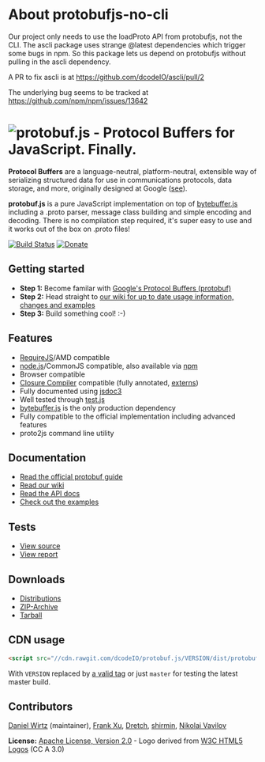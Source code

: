 About protobufjs-no-cli
=======================

Our project only needs to use the loadProto API from protobufjs, not the
CLI. The ascli package uses strange @latest dependencies which trigger
some bugs in npm.  So this package lets us depend on protobufjs without
pulling in the ascli dependency.

A PR to fix ascli is at https://github.com/dcodeIO/ascli/pull/2

The underlying bug seems to be tracked at
https://github.com/npm/npm/issues/13642


![protobuf.js - Protocol Buffers for JavaScript. Finally.](https://raw.github.com/dcodeIO/protobuf.js/master/protobuf.png)
=====================================
**Protocol Buffers** are a language-neutral, platform-neutral, extensible way of serializing structured data for use
in communications protocols, data storage, and more, originally designed at Google ([see](https://developers.google.com/protocol-buffers/docs/overview)).

**protobuf.js** is a pure JavaScript implementation on top of [bytebuffer.js](https://github.com/dcodeIO/bytebuffer.js)
including a .proto parser, message class building and simple encoding and decoding. There is no compilation step
required, it's super easy to use and it works out of the box on .proto files!

[![Build Status](https://travis-ci.org/dcodeIO/protobuf.js.svg?branch=master)](https://travis-ci.org/dcodeIO/protobuf.js)
[![Donate](https://raw.githubusercontent.com/dcodeIO/protobuf.js/master/donate.png)](https://www.paypal.com/cgi-bin/webscr?cmd=_donations&business=dcode%40dcode.io&item_name=%3C3%20protobuf.js)

Getting started
---------------
* **Step 1:** Become familar with [Google's Protocol Buffers (protobuf)](https://developers.google.com/protocol-buffers/docs/overview)
* **Step 2:** Head straight to [our wiki for up to date usage information, changes and examples](https://github.com/dcodeIO/protobuf.js/wiki)
* **Step 3:** Build something cool! :-)

Features
--------
* [RequireJS](http://requirejs.org/)/AMD compatible
* [node.js](http://nodejs.org)/CommonJS compatible, also available via [npm](https://npmjs.org/package/protobufjs)
* Browser compatible
* [Closure Compiler](https://developers.google.com/closure/compiler/) compatible (fully annotated, [externs](https://github.com/dcodeIO/protobuf.js/tree/master/externs))
* Fully documented using [jsdoc3](https://github.com/jsdoc3/jsdoc)
* Well tested through [test.js](https://github.com/dcodeIO/test.js)
* [bytebuffer.js](https://github.com/dcodeIO/bytebuffer.js) is the only production dependency
* Fully compatible to the official implementation including advanced features
* proto2js command line utility

Documentation
-------------
* [Read the official protobuf guide](https://developers.google.com/protocol-buffers/docs/overview)
* [Read our wiki](https://github.com/dcodeIO/protobuf.js/wiki)
* [Read the API docs](http://htmlpreview.github.io/?https://raw.githubusercontent.com/dcodeIO/protobuf.js/master/docs/ProtoBuf.html)
* [Check out the examples](https://github.com/dcodeIO/protobuf.js/tree/master/examples)

Tests
-----
* [View source](https://github.com/dcodeIO/protobuf.js/blob/master/tests/suite.js)
* [View report](https://travis-ci.org/dcodeIO/protobuf.js)

Downloads
---------
* [Distributions](https://github.com/dcodeIO/protobuf.js/tree/master/dist)
* [ZIP-Archive](https://github.com/dcodeIO/protobuf.js/archive/master.zip)
* [Tarball](https://github.com/dcodeIO/protobuf.js/tarball/master)

CDN usage
---------
```html
<script src="//cdn.rawgit.com/dcodeIO/protobuf.js/VERSION/dist/protobuf.js"></script>
```
With `VERSION` replaced by [a valid tag](https://github.com/dcodeIO/protobuf.js/releases) or just `master` for testing
the latest master build.

Contributors
------------
[Daniel Wirtz](https://github.com/dcodeIO) (maintainer), [Frank Xu](https://github.com/yyfrankyy),
[Dretch](https://github.com/Dretch), [shirmin](https://github.com/shirmin), [Nikolai Vavilov](https://github.com/seishun)

**License:** [Apache License, Version 2.0](http://www.apache.org/licenses/LICENSE-2.0.html) - Logo derived from [W3C HTML5 Logos](http://www.w3.org/html/logo/) (CC A 3.0)
